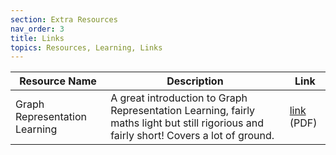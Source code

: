 ```yaml
---
section: Extra Resources
nav_order: 3
title: Links
topics: Resources, Learning, Links
---
```


| Resource Name| Description| Link |
|----------------|--------|--------|
| Graph Representation Learning | A great introduction to Graph Representation Learning, fairly maths light but still rigorious and fairly short! Covers a lot of ground.| [link](https://www.cs.mcgill.ca/~wlh/grl_book/files/GRL_Book.pdf) (PDF) |